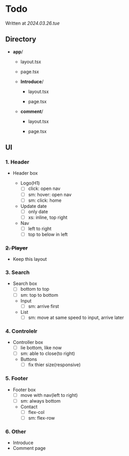 # Todo

Written at _2024.03.26.tue_

## Directory

- **app**/

  - layout.tsx

  - page.tsx

  - **Introduce**/

    - layout.tsx

    - page.tsx

  - **comment**/

    - layout.tsx

    - page.tsx

## UI

### 1. Header

- Header box

  - Logo(H1)
    - [ ] click: open nav
    - [ ] sm: hover: open nav
    - [ ] sm: click: home
  - Update date
    - [ ] only date
    - [ ] xs: inline, top right
  - Nav
    - [ ] left to right
    - [ ] top to below in left

### ~~2. Player~~

- Keep this layout

### 3. Search

- Search box
  - [ ] bottom to top
  - [ ] sm: top to bottom
  - Input
    - [ ] sm: arrive first
  - List
    - [ ] sm: move at same speed to input, arrive later

### 4. Controlelr

- Controller box
  - [ ] lie bottom, like now
  - [ ] sm: able to close(to right)
  - Buttons
    - [ ] fix thier size(responsive)

### 5. Footer

- Footer box
  - [ ] move with nav(left to right)
  - [ ] sm: always bottom
  - Contact
    - [ ] flex-col
    - [ ] sm: flex-row

### 6. Other

- Introduce
- Comment page
